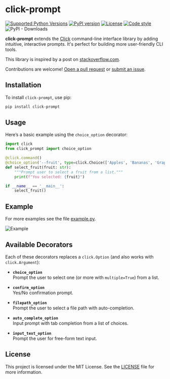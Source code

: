 
# click-prompt

[![Supported Python Versions](https://img.shields.io/pypi/pyversions/click-prompt)](https://pypi.org/project/click-prompt/) 
[![PyPI version](https://img.shields.io/pypi/v/click-prompt)](https://pypi.org/project/click-prompt/) 
[![License](https://img.shields.io/pypi/l/click-prompt)](https://github.com/markusgrotz/click-prompt/blob/main/LICENSE.md)
[![Code style](https://img.shields.io/badge/code%20style-black-black)](https://black.readthedocs.io/en/stable/)
![PyPI - Downloads](https://img.shields.io/pypi/dm/click-prompt)

**click-prompt** extends the [Click](https://click.palletsprojects.com/) command-line interface library by adding intuitive, interactive prompts. It's perfect for building more user-friendly CLI tools.

This library is inspired by a post on [stackoverflow.com](https://stackoverflow.com/questions/54311067/).

Contributions are welcome! [Open a pull request](https://github.com/markusgrotz/click-prompt/pulls) or [submit an issue](https://github.com/markusgrotz/click-prompt/issues).

## Installation

To install `click-prompt`, use pip:

```bash
pip install click-prompt
```

## Usage

Here’s a basic example using the `choice_option` decorator:

```python
import click
from click_prompt import choice_option

@click.command()
@choice_option('--fruit', type=click.Choice(['Apples', 'Bananas', 'Grapefruits', 'Mangoes']))
def select_fruit(fruit: str):
    """Prompt user to select a fruit from a list."""
    print(f"You selected: {fruit}")

if __name__ == '__main__':
    select_fruit()
```

## Example

For more examples see the file [example.py](https://github.com/markusgrotz/click-prompt/blob/main/example.py).

![Example](https://github.com/markusgrotz/click-prompt/blob/main/docs/example_cli.gif?raw=true)

## Available Decorators

Each of these decorators replaces a `click.Option` (and also works with `click.Argument`):

- **`choice_option`**  
  Prompt the user to select one (or more with `multiple=True`) from a list.

- **`confirm_option`**  
  Yes/No confirmation prompt.

- **`filepath_option`**  
  Prompt the user to select a file path with auto-completion.

- **`auto_complete_option`**  
  Input prompt with tab completion from a list of choices.

- **`input_text_option`**  
  Prompt the user for free-form text input.

## License

This project is licensed under the MIT License. See the [LICENSE](https://github.com/markusgrotz/click-prompt/blob/main/LICENSE.md) file for more information.
